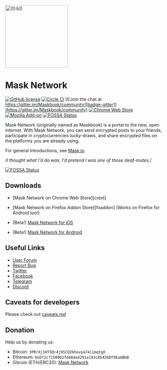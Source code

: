 <a href="https://mask.io">
  <img src="https://dimensiondev.github.io/Maskbook-VI/assets/Logo/MB--Logo--Geo--ForceCircle--Blue.svg"
       width="200" height="200" title="([I:b])" alt="([I:b])">
</a>

# Mask Network

[![GitHub license][badge-license]](https://github.com/DimensionDev/Maskbook/blob/master/LICENSE)
[![Circle CI][badge-ci]](https://circleci.com/gh/DimensionDev/Maskbook)
[![Join the chat at https://gitter.im/Maskbook/community][badge-gitter]](https://gitter.im/Maskbook/community)
[![Chrome Web Store][badge-chrome]][client-chrome]
[![Mozilla Add-on][badge-firefox]][client-firefox]
[![FOSSA Status][badge-fossa]][fossa]

[badge-license]: https://img.shields.io/badge/license-AGPL-blue.svg?style=flat-square
[badge-ci]: https://img.shields.io/circleci/project/github/DimensionDev/Maskbook.svg?style=flat-square&logo=circleci
[badge-gitter]: https://badges.gitter.im/Maskbook/community.svg
[badge-chrome]: https://img.shields.io/chrome-web-store/v/jkoeaghipilijlahjplgbfiocjhldnap.svg?logo=Maskbook&logoColor=%231c68f3&style=flat-square&label=Chrome%20store
[badge-firefox]: https://img.shields.io/amo/v/maskbook?label=Firefox%20store&style=flat-square
[badge-fossa]: https://app.fossa.io/api/projects/git%2Bgithub.com%2FDimensionDev%2FMaskbook.svg?type=shield

Mask Network (originally named as Maskbook) is a portal to the new, open internet. With Mask Network, you can send encrypted posts to your friends, participate in cryptocurrencies lucky-draws, and share encrypted files on the platforms you are already using.

For general introductions, see [Mask.io](https://mask.io).

/_I thought what I'd do was, I'd pretend I was one of those deaf-mutes._/

[![FOSSA Status](https://app.fossa.io/api/projects/git%2Bgithub.com%2FDimensionDev%2FMaskbook.svg?type=large)][fossa]

## Downloads

- [Mask Network on Chrome Web Store][crext]
- [Mask Network on Firefox Addon Store][fxaddon] (Works on Firefox for Android too!)

- (Beta!) [Mask Network for iOS][client-ios]
- (Beta!) [Mask Network for Android][client-android]

[client-android]: https://play.google.com/store/apps/details?id=com.dimension.maskbook
[client-chrome]: https://chrome.google.com/webstore/detail/maskbook/jkoeaghipilijlahjplgbfiocjhldnap/
[client-firefox]: https://addons.mozilla.org/en-US/firefox/addon/maskbook/
[client-ios]: https://testflight.apple.com/join/OGmGmIg1
[fossa]: https://app.fossa.io/projects/git%2Bgithub.com%2FDimensionDev%2FMaskbook

## Useful Links

- [User Forum](https://github.com/DimensionDev/Maskbook/discussions)
- [Report Bug](https://mask.io/links/?report-bug)
- [Twitter](https://twitter.com/realMaskbook)
- [Facebook](https://www.facebook.com/masknetwork)
- [Telegram](https://t.me/maskbook_group)
- [Discord](https://discord.gg/4SVXvj7)

## Caveats for developers

Please check out [caveats.md](./caveats.md)

## Donation

Help us by donating us:

- Bitcoin: `3PRrXj1HTXDc4j9SCQZ6hovpa74iimqtgX`
- Ethereum: `0xD71c7150962fd484a4291a193c85426Df9EaABbB`
- Gitcoin (ETH/ERC20): [Mask Network](https://gitcoin.co/grants/159/mask-networkmaskbook-the-portal-to-the-new-open-i)
